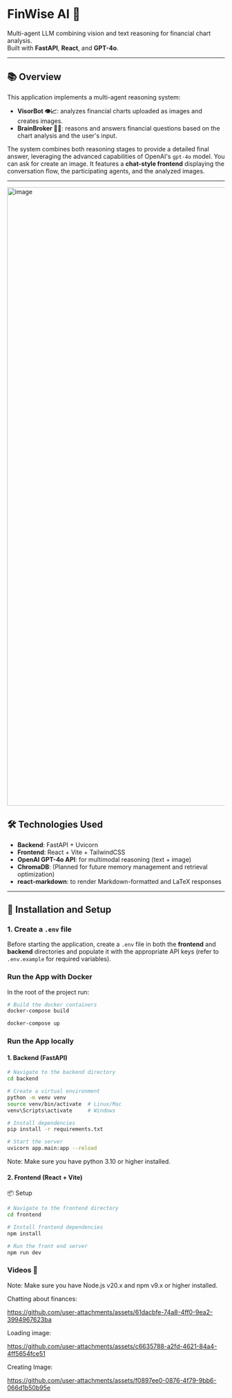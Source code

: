 # FinWise AI 🚀

Multi-agent LLM combining vision and text reasoning for financial chart analysis.  
Built with **FastAPI**, **React**, and **GPT-4o**.

---

## 📚 Overview

This application implements a multi-agent reasoning system:
- **VisorBot 👁️📈**: analyzes financial charts uploaded as images and creates images.
- **BrainBroker 🧠💬**: reasons and answers financial questions based on the chart analysis and the user's input.

The system combines both reasoning stages to provide a detailed final answer, leveraging the advanced capabilities of OpenAI's `gpt-4o` model.
You can ask for create an image.
It features a **chat-style frontend** displaying the conversation flow, the participating agents, and the analyzed images.

---

<img width="1432" alt="image" src="https://github.com/user-attachments/assets/16121b80-da77-4b51-ba61-a839d4efa5f7" />


## 🛠️ Technologies Used

- **Backend**: FastAPI + Uvicorn
- **Frontend**: React + Vite + TailwindCSS
- **OpenAI GPT-4o API**: for multimodal reasoning (text + image)
- **ChromaDB**: (Planned for future memory management and retrieval optimization)
- **react-markdown**: to render Markdown-formatted and LaTeX responses
---

## 🚀 Installation and Setup

### 1. **Create a `.env` file**

Before starting the application, create a `.env` file in both the **frontend** and **backend** directories and populate it with the appropriate API keys (refer to `.env.example` for required variables).

### Run the App with Docker
In the root of the project run:
```bash
# Build the docker containers
docker-compose build

docker-compose up
```

### Run the App locally 

#### 1. Backend (FastAPI)

```bash
# Navigate to the backend directory
cd backend

# Create a virtual environment
python -m venv venv
source venv/bin/activate  # Linux/Mac
venv\Scripts\activate     # Windows

# Install dependencies
pip install -r requirements.txt

# Start the server
uvicorn app.main:app --reload
```
Note: Make sure you have python 3.10 or higher installed.

#### 2. Frontend (React + Vite)
📦 Setup

```bash
# Navigate to the frontend directory
cd frontend

# Install frontend dependencies
npm install

# Run the front end server
npm run dev
```
### Videos 📸
Note: Make sure you have Node.js v20.x and npm v9.x or higher installed.

Chatting about finances: 

https://github.com/user-attachments/assets/61dacbfe-74a8-4ff0-9ea2-3994967623ba

Loading image:

https://github.com/user-attachments/assets/c6635788-a2fd-4621-84a4-4ff5654fce51

Creating Image:

https://github.com/user-attachments/assets/f0897ee0-0876-4f79-9bb6-066d1b50b95e



